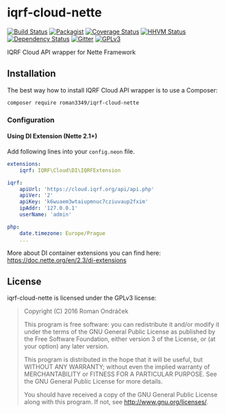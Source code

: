 # iqrf-cloud-nette

[![Build Status](https://travis-ci.org/Roman3349/iqrf-cloud-nette.svg?branch=master)](https://travis-ci.org/Roman3349/iqrf-cloud-nette)
[![Packagist](https://img.shields.io/packagist/dm/roman3349/iqrf-cloud-nette.svg)](https://packagist.org/packages/roman3349/iqrf-cloud-nette)
[![Coverage Status](https://coveralls.io/repos/github/Roman3349/iqrf-cloud-nette/badge.svg?branch=master)](https://coveralls.io/github/Roman3349/iqrf-cloud-nette?branch=master)
[![HHVM Status](http://hhvm.h4cc.de/badge/roman3349/iqrf-cloud-nette.svg?style=flat)](http://hhvm.h4cc.de/package/roman3349/iqrf-cloud-nette)
[![Dependency Status](https://www.versioneye.com/user/projects/571f4d41fcd19a0039f180d1/badge.svg?style=flat)](https://www.versioneye.com/user/projects/571f4d41fcd19a0039f180d1)
[![Gitter](https://badges.gitter.im/Roman3349/iqrf-cloud-nette.svg)](https://gitter.im/Roman3349/iqrf-cloud-nette?utm_source=badge&utm_medium=badge&utm_campaign=pr-badge)
[![GPLv3](http://img.shields.io/badge/license-GPLv3-blue.svg)](LICENSE)

IQRF Cloud API wrapper for Nette Framework

## Installation

The best way how to install IQRF Cloud API wrapper is to use a Composer:

```
composer require roman3349/iqrf-cloud-nette
```

### Configuration

#### Using DI Extension (Nette 2.1+)

Add following lines into your `config.neon` file.

```yml
extensions:
	iqrf: IQRF\Cloud\DI\IQRFExtension

iqrf:
	apiUrl: 'https://cloud.iqrf.org/api/api.php'
	apiVer: '2'
	apiKey: 'k6wuaem3wtaiupmnuc7cziuvaup2fxim'
	ipAddr: '127.0.0.1'
	userName: 'admin'

php:
    date.timezone: Europe/Prague
    ...
```

More about DI container extensions you can find here: https://doc.nette.org/en/2.3/di-extensions

## License
iqrf-cloud-nette is licensed under the GPLv3 license:

 > Copyright (C) 2016 Roman Ondráček
 >
 > This program is free software: you can redistribute it and/or modify
 > it under the terms of the GNU General Public License as published by
 > the Free Software Foundation, either version 3 of the License, or
 > (at your option) any later version.
 >
 > This program is distributed in the hope that it will be useful,
 > but WITHOUT ANY WARRANTY; without even the implied warranty of
 > MERCHANTABILITY or FITNESS FOR A PARTICULAR PURPOSE.  See the
 > GNU General Public License for more details.
 >
 > You should have received a copy of the GNU General Public License
 > along with this program.  If not, see <http://www.gnu.org/licenses/>.
